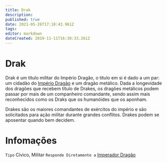 ```yaml
---
title: Drak
description: 
published: true
date: 2021-05-26T17:10:43.961Z
tags: 
editor: markdown
dateCreated: 2019-11-11T16:30:33.261Z
---
```


<!-- SUBTITLE: Visão geral sobre Drak -->

# Drak
Drak é um título militar do Império Dragão, o título em si é dado a um par: um cidadão do [Império Dragão](/faccoes/nacoes/imperio-dragao) e um dragão metálico. Dada a longevidade dos dragões que recebem título de Drakes, os dragões metálicos podem passar por mais de um companheiro comandante, sendo assim mais reconhecidos como os Draks que os humanóides que os aponham.

Drakes são os maiores comandantes de exércitos do império e são solicitados para ação militar durante grandes conflitos. Drakes podem se aposentar quando bem decidem.

# Infomações
`Tipo` Cívico, Militar
`Responde Diretamente a` [Imperador Dragão](/rankings-e-titulos/imperador-dragao)